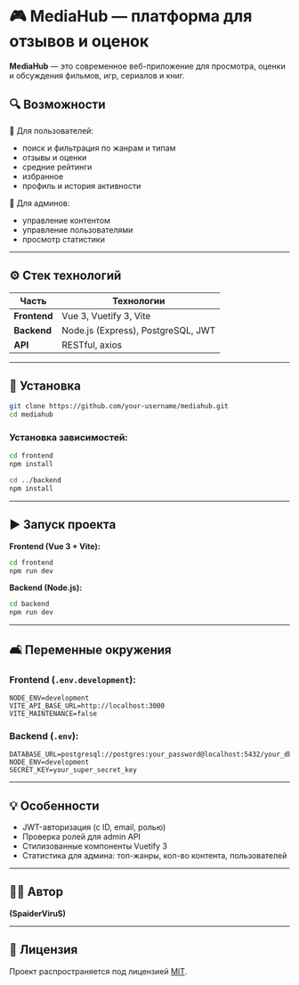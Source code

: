 # 🎮 MediaHub — платформа для отзывов и оценок

**MediaHub** — это современное веб-приложение для просмотра, оценки и обсуждения фильмов, игр, сериалов и книг.

## 🔍 Возможности

🔹 Для пользователей:

- поиск и фильтрация по жанрам и типам
- отзывы и оценки
- средние рейтинги
- избранное
- профиль и история активности

🔹 Для админов:

- управление контентом
- управление пользователями
- просмотр статистики

---

## ⚙️ Стек технологий

| Часть        | Технологии                         |
| ------------ | ---------------------------------- |
| **Frontend** | Vue 3, Vuetify 3, Vite             |
| **Backend**  | Node.js (Express), PostgreSQL, JWT |
| **API**      | RESTful, axios                     |

---

## 🚀 Установка

```bash
git clone https://github.com/your-username/mediahub.git
cd mediahub
```

### Установка зависимостей:

```bash
cd frontend
npm install

cd ../backend
npm install
```

---

## ▶️ Запуск проекта

**Frontend (Vue 3 + Vite):**

```bash
cd frontend
npm run dev
```

**Backend (Node.js):**

```bash
cd backend
npm run dev
```

---

## 🛋️ Переменные окружения

### Frontend (`.env.development`):

```env
NODE_ENV=development
VITE_API_BASE_URL=http://localhost:3000
VITE_MAINTENANCE=false
```

### Backend (`.env`):

```env
DATABASE_URL=postgresql://postgres:your_password@localhost:5432/your_db_name
NODE_ENV=development
SECRET_KEY=your_super_secret_key
```

---

## 💡 Особенности

- JWT-авторизация (с ID, email, ролью)
- Проверка ролей для admin API
- Стилизованные компоненты Vuetify 3
- Статистика для админа: топ-жанры, кол-во контента, пользователей

---

## 👨‍💼 Автор

**(SpaiderViruS)**

---

## 📄 Лицензия

Проект распространяется под лицензией [MIT](./LICENCE).

